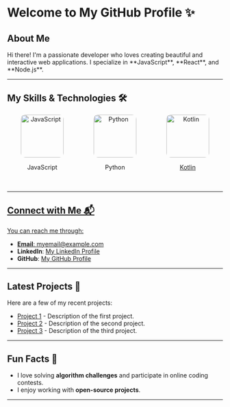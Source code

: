 <style>
  *{
    font-family: Inter;
  }
  .title:hover{
    scale: 1.1;
  }
</style>
<h1 class="title">Welcome to My GitHub Profile ✨</h1>

<h2 class="title">About Me</h2>
<p>Hi there! I'm a passionate developer who loves creating beautiful and interactive web applications. I specialize in **JavaScript**, **React**, and **Node.js**.</p>

---

<h2 class="title">My Skills & Technologies 🛠️</h2>

<div style="display: flex; justify-content: center; gap: 20px; flex-wrap: wrap;">
  <!-- Skill 1 -->
  <div style="width: 150px; text-align: center;">
    <a href="https://www.java.com" target="_blank">
    <img src="https://upload.wikimedia.org/wikipedia/commons/6/6a/JavaScript-logo.png" 
         alt="JavaScript" 
         style="width: 100px; height: 100px; object-fit: contain; border-radius: 10px; transition: transform 0.3s ease;">
    </a>
    <p>JavaScript</p>
  </div>

  <!-- Skill 2 -->
  <div style="width: 150px; text-align: center;">
    <a href="https://www.python.org/" target="_blank">
    <img src="https://upload.wikimedia.org/wikipedia/commons/a/a7/Python-icon.svg" 
         alt="Python" 
         style="width: 100px; height: 100px; object-fit: contain; border-radius: 10px; transition: transform 0.3s ease;">
    </a>
    <p>Python</p>
  </div>

  <!-- Skill 3 -->
  <div style="width: 150px; text-align: center;">
    <a href="https://kotlinlang.org" target=_blank>
    <img src="https://upload.wikimedia.org/wikipedia/commons/6/64/Kotlin_logo_2015.svg" 
         alt="Kotlin" 
         style="width: 100px; height: 100px; object-fit: contain; border-radius: 10px; transition: transform 0.3s ease;">
    <p>Kotlin</p>
  </div>
</div>

---

## Connect with Me 📬
You can reach me through:

- **Email**: [myemail@example.com](mailto:myemail@example.com)
- **LinkedIn**: [My LinkedIn Profile](https://www.linkedin.com)
- **GitHub**: [My GitHub Profile](https://github.com/username)

---

## Latest Projects 🚀
Here are a few of my recent projects:

- [Project 1](https://github.com/username/project1) - Description of the first project.
- [Project 2](https://github.com/username/project2) - Description of the second project.
- [Project 3](https://github.com/username/project3) - Description of the third project.


---

## Fun Facts 🎉
- I love solving **algorithm challenges** and participate in online coding contests.
- I enjoy working with **open-source projects**.

---



